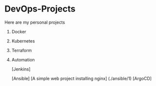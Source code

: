# DevOps-Projects
Here are my personal projects

1. Docker
2. Kubernetes
3. Terraform
4. Automation
   
   [Jenkins]
     
   [Ansible]
     [A simple web project installing nginx] (./ansible/1) 
   [ArgoCD]
   
